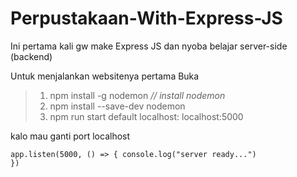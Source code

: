 # Perpustakaan-With-Express-JS
Ini pertama kali gw make Express JS dan nyoba belajar server-side (backend)


Untuk menjalankan websitenya pertama Buka 

>1. npm install -g nodemon *_// install nodemon_*
>2. npm install --save-dev nodemon 
>3. npm run start 
default localhost: 
>localhost:5000

kalo mau ganti port localhost 

<code>app.listen(5000, () => {
    console.log("server ready...")
})</code>

